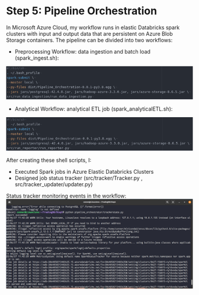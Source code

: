 # Step 5: Pipeline Orchestration

In Microsoft Azure Cloud, my workflow runs in elastic Databricks spark clusters
with input and output data that are persistent on Azure Blob Storage containers.
The pipeline can be divided into two workflows:
- Preprocessing Workflow: data ingestion and batch load (spark_ingest.sh):

![alt text](https://github.com/conner-mcnicholas/TradingDB/blob/main/Step5/imgs/scr1.png?raw=true)<br>

- Analytical Workflow: analytical ETL job (spark_analyticalETL.sh):

![alt text](https://github.com/conner-mcnicholas/TradingDB/blob/main/Step5/imgs/scr2.png?raw=true)<br>

After creating these shell scripts, I:
- Executed Spark jobs in Azure Elastic Databricks Clusters
- Designed job status tracker (src/tracker/Tracker.py , src/tracker_updater/updater.py)

Status tracker monitoring events in the workflow:<br>
![alt text](https://github.com/conner-mcnicholas/TradingDB/blob/main/Step5/imgs/statustracker.png?raw=true)<br>
